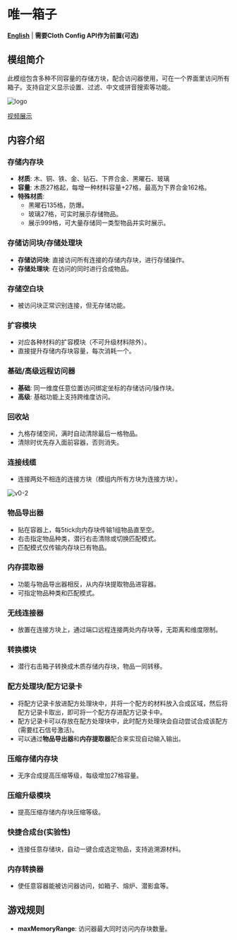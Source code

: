 # 唯一箱子

**[English](README-en_us.md)** | **需要Cloth Config API作为前置(可选)**

## 模组简介

此模组包含多种不同容量的存储方块，配合访问器使用，可在一个界面里访问所有箱子。支持自定义显示设置、过滤、中文或拼音搜索等功能。

![logo](https://i.postimg.cc/tJFXFPL9/logo.png)

[视频展示](https://www.bilibili.com/video/av830034396/)

## 内容介绍

### 存储内存块

- **材质**: 木、铜、铁、金、钻石、下界合金、黑曜石、玻璃
- **容量**: 木质27格起，每增一种材料容量+27格，最高为下界合金162格。
- **特殊材质**:
    - 黑曜石135格，防爆。
    - 玻璃27格，可实时展示存储物品。
    - 展示999格，可大量存储同一类型物品并实时展示。

### 存储访问块/存储处理块

- **存储访问块**: 直接访问所有连接的存储内存块，进行存储操作。
- **存储处理块**: 在访问的同时进行合成物品。

### 存储空白块

- 被访问块正常识别连接，但无存储功能。

### 扩容模块

- 对应各种材料的扩容模块（不可升级材料除外）。
- 直接提升存储内存块容量，每次消耗一个。

### 基础/高级远程访问器

- **基础**: 同一维度任意位置访问绑定坐标的存储访问/操作块。
- **高级**: 基础功能上支持跨维度访问。

### 回收站

- 九格存储空间，满时自动清除最后一格物品。
- 清除时优先存入面前容器，否则消失。

### 连接线缆

- 连接两处不相连的连接方块（模组内所有方块为连接方块）。

![v0-2](https://i.postimg.cc/nhnGC5KC/v0-2.png)

### 物品导出器

- 贴在容器上，每5tick向内存块传输1组物品直至空。
- 右击指定物品种类，潜行右击清除或切换匹配模式。
- 匹配模式仅传输内存块已有物品。

### 内存提取器

- 功能与物品导出器相反，从内存块提取物品进容器。
- 可指定物品种类和匹配模式。

### 无线连接器

- 放置在连接方块上，通过端口远程连接两处内存块等，无距离和维度限制。

### 转换模块

- 潜行右击箱子转换成木质存储内存块，物品一同转移。

### 配方处理块/配方记录卡

- 将配方记录卡放进配方处理块中，并将一个配方的材料放入合成区域，然后将配方记录卡取出，即可将一个配方存进配方记录卡中。
- 配方记录卡可以存放在配方处理块中，此时配方处理块会自动尝试合成该配方(需要红石信号激活)。
- 可以通过**物品导出器**和**内存提取器**配合来实现自动输入输出。

### 压缩存储内存块

- 无序合成提高压缩等级，每级增加27格容量。

### 压缩升级模块

- 提高压缩存储内存块压缩等级。

### 快捷合成台(实验性)

- 连接任意存储块，自动一键合成选定物品，支持追溯源材料。

### 内存转换器

- 使任意容器能被访问器访问，如箱子、熔炉、潜影盒等。

## 游戏规则

- **maxMemoryRange**: 访问器最大同时访问内存块数量。
